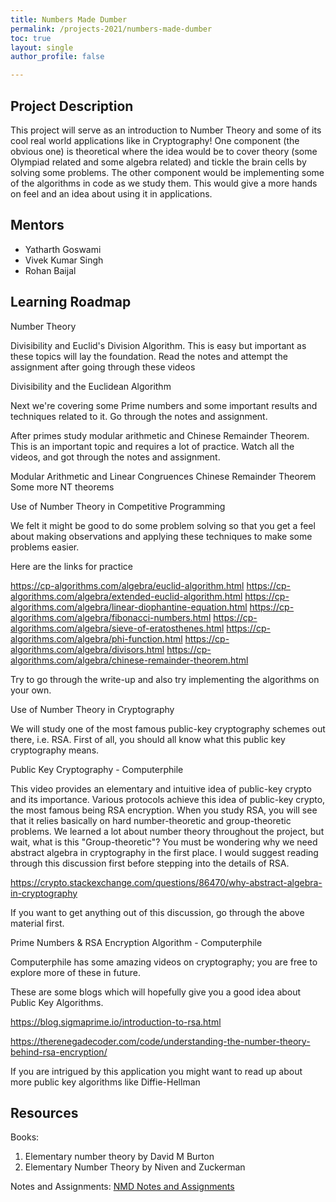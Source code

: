 ```yaml
---
title: Numbers Made Dumber
permalink: /projects-2021/numbers-made-dumber
toc: true
layout: single
author_profile: false

---
```


## Project Description
This project will serve as an introduction to Number Theory and some of its cool real world applications like in Cryptography!
One component (the obvious one) is theoretical where the idea would be to cover theory (some Olympiad related and some algebra related) and tickle the brain cells by solving some problems.
The other component would be implementing some of the algorithms in code as we study them. This would give a more hands on feel and an idea about using it in applications.

## Mentors
* Yatharth Goswami
* Vivek Kumar Singh 
* Rohan Baijal
## Learning Roadmap
Number Theory 

Divisibility and Euclid's Division Algorithm. This is easy but important as these topics will lay the foundation. Read the notes and attempt the assignment after going through these videos


Divisibility and the Euclidean Algorithm

Next we're covering some Prime numbers and some important results and techniques related to it. Go through the notes and assignment.

After primes study modular arithmetic and Chinese Remainder Theorem. This is an important topic and requires a lot of practice. Watch all the videos, and got through the notes and assignment.

Modular Arithmetic and Linear Congruences
Chinese Remainder Theorem
Some more NT theorems

Use of Number Theory in Competitive Programming

We felt it might be good to do some problem solving so that you get a feel about making observations and applying these techniques to make some problems easier. 

Here are the links for practice 

https://cp-algorithms.com/algebra/euclid-algorithm.html
https://cp-algorithms.com/algebra/extended-euclid-algorithm.html
https://cp-algorithms.com/algebra/linear-diophantine-equation.html
https://cp-algorithms.com/algebra/fibonacci-numbers.html
https://cp-algorithms.com/algebra/sieve-of-eratosthenes.html
https://cp-algorithms.com/algebra/phi-function.html
https://cp-algorithms.com/algebra/divisors.html
https://cp-algorithms.com/algebra/chinese-remainder-theorem.html

Try to go through the write-up and also try implementing the algorithms on your own. 

Use of Number Theory in Cryptography

We will study one of the most famous public-key cryptography schemes out there, i.e. RSA. First of all, you should all know what this public key cryptography means. 

Public Key Cryptography - Computerphile

This video provides an elementary and intuitive idea of public-key crypto and its importance. Various protocols achieve this idea of public-key crypto, the most famous being RSA encryption. When you study RSA, you will see that it relies basically on hard number-theoretic and group-theoretic problems. We learned a lot about number theory throughout the project, but wait, what is this "Group-theoretic"? You must be wondering why we need abstract algebra in cryptography in the first place. I would suggest reading through this discussion first before stepping into the details of RSA.

https://crypto.stackexchange.com/questions/86470/why-abstract-algebra-in-cryptography

If you want to get anything out of this discussion, go through the above material first. 

Prime Numbers & RSA Encryption Algorithm - Computerphile

Computerphile has some amazing videos on cryptography; you are free to explore more of these in future. 

These are some blogs which will hopefully give you a good idea about Public Key Algorithms.

https://blog.sigmaprime.io/introduction-to-rsa.html

https://therenegadecoder.com/code/understanding-the-number-theory-behind-rsa-encryption/

If you are intrigued by this application you might want to read up about more public key algorithms like Diffie-Hellman

## Resources
Books:
1. Elementary number theory by David M Burton 
2. Elementary Number Theory by Niven and Zuckerman

Notes and Assignments: 
[NMD Notes and Assignments](https://stamatics.github.io/projects-2021/dummy-project#resources)

